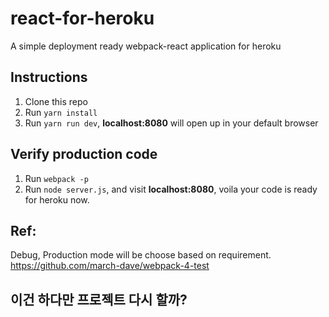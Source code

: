 # react-for-heroku
A simple deployment ready webpack-react application for heroku

## Instructions

1.  Clone this repo
2.  Run `yarn install`
3.  Run `yarn run dev`, **localhost:8080** will open up in your default browser

## Verify production code
1. Run `webpack -p`
2. Run `node server.js`, and visit **localhost:8080**, voila your code is ready for heroku now.


## Ref: 
Debug, Production mode will be choose based on requirement.
https://github.com/march-dave/webpack-4-test

## 이건 하다만 프로젝트 다시 할까?